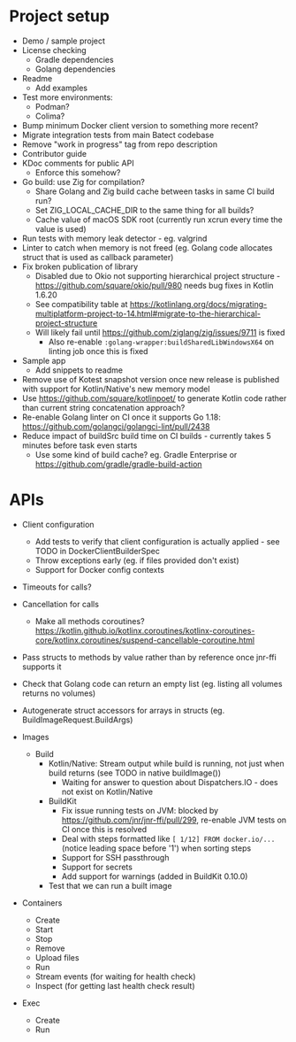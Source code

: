 # Project setup

* Demo / sample project
* License checking
  * Gradle dependencies
  * Golang dependencies
* Readme
  * Add examples
* Test more environments:
  * Podman?
  * Colima?
* Bump minimum Docker client version to something more recent?
* Migrate integration tests from main Batect codebase
* Remove "work in progress" tag from repo description
* Contributor guide
* KDoc comments for public API
  * Enforce this somehow?
* Go build: use Zig for compilation?
  * Share Golang and Zig build cache between tasks in same CI build run?
  * Set ZIG_LOCAL_CACHE_DIR to the same thing for all builds?
  * Cache value of macOS SDK root (currently run xcrun every time the value is used)
* Run tests with memory leak detector - eg. valgrind
* Linter to catch when memory is not freed (eg. Golang code allocates struct that is used as callback parameter)
* Fix broken publication of library
  * Disabled due to Okio not supporting hierarchical project structure - https://github.com/square/okio/pull/980 needs bug fixes in Kotlin 1.6.20
  * See compatibility table at https://kotlinlang.org/docs/migrating-multiplatform-project-to-14.html#migrate-to-the-hierarchical-project-structure
  * Will likely fail until https://github.com/ziglang/zig/issues/9711 is fixed
    * Also re-enable `:golang-wrapper:buildSharedLibWindowsX64` on linting job once this is fixed
* Sample app
  * Add snippets to readme
* Remove use of Kotest snapshot version once new release is published with support for Kotlin/Native's new memory model
* Use https://github.com/square/kotlinpoet/ to generate Kotlin code rather than current string concatenation approach?
* Re-enable Golang linter on CI once it supports Go 1.18: https://github.com/golangci/golangci-lint/pull/2438
* Reduce impact of buildSrc build time on CI builds - currently takes 5 minutes before task even starts
  * Use some kind of build cache? eg. Gradle Enterprise or https://github.com/gradle/gradle-build-action

# APIs

* Client configuration
  * Add tests to verify that client configuration is actually applied - see TODO in DockerClientBuilderSpec
  * Throw exceptions early (eg. if files provided don't exist)
  * Support for Docker config contexts
* Timeouts for calls?
* Cancellation for calls
  * Make all methods coroutines? https://kotlin.github.io/kotlinx.coroutines/kotlinx-coroutines-core/kotlinx.coroutines/suspend-cancellable-coroutine.html
* Pass structs to methods by value rather than by reference once jnr-ffi supports it

* Check that Golang code can return an empty list (eg. listing all volumes returns no volumes)
* Autogenerate struct accessors for arrays in structs (eg. BuildImageRequest.BuildArgs)

* Images
  * Build
    * Kotlin/Native: Stream output while build is running, not just when build returns (see TODO in native buildImage())
      * Waiting for answer to question about Dispatchers.IO - does not exist on Kotlin/Native
    * BuildKit
      * Fix issue running tests on JVM: blocked by https://github.com/jnr/jnr-ffi/pull/299, re-enable JVM tests on CI once this is resolved
      * Deal with steps formatted like `[ 1/12] FROM docker.io/...` (notice leading space before '1') when sorting steps
      * Support for SSH passthrough
      * Support for secrets
      * Add support for warnings (added in BuildKit 0.10.0)
    * Test that we can run a built image
* Containers
  * Create
  * Start
  * Stop
  * Remove
  * Upload files
  * Run
  * Stream events (for waiting for health check)
  * Inspect (for getting last health check result)
* Exec
  * Create
  * Run
